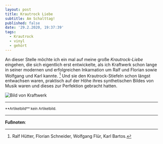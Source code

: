 ```yaml
---
layout: post
title: Krautrock Liebe
subtitle: Am Schalttag!
published: false
date: '29.2.2020, 19:37:39'
tags:
  - Krautrock
  - vinyl
  - gehört
---
```

An dieser Stelle möchte ich ein mal auf meine große *Krautrock-Liebe* eingehen, die sich eigentlich erst entwickelte, als ich Kraftwerk schon lange in seiner modernen und erfolgreichen Inkarnation um Ralf und Florian sowie Wolfgang und Karl kannte. [^1] Und sie den Krautrock-Stiefeln schon längst entwachsen waren, praktisch auf der Höhe ihres synthetischen Bildes von Musik waren und dieses zur Perfektion gebracht hatten.

![Bild von Kraftwerk]()

---

<small>
**Artikelbild** kein Artikelbild.
</small>

---

**Fußnoten**:

[^1]: Ralf Hütter, Florian Schneider, Wolfgang Flür, Karl Bartos.
